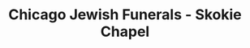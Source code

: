 ---
title: "Chicago Jewish Funerals - Skokie Chapel"
url: /skokie/chicago-jewish-funerals-skokie-chapel/
shop: funeral directors
---